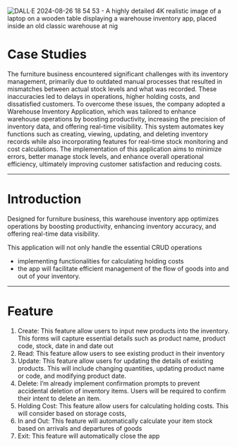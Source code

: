 ![DALL·E 2024-08-26 18 54 53 - A highly detailed 4K realistic image of a laptop on a wooden table displaying a warehouse inventory app, placed inside an old classic warehouse at nig](https://github.com/user-attachments/assets/9cff1198-deb7-49c4-b65d-89c97e4b1e2b)

# Case Studies

The furniture business encountered significant challenges with its inventory management, primarily due to outdated manual processes that resulted in mismatches between actual stock levels and what was recorded. These inaccuracies led to delays in operations, higher holding costs, and dissatisfied customers. To overcome these issues, the company adopted a Warehouse Inventory Application, which was tailored to enhance warehouse operations by boosting productivity, increasing the precision of inventory data, and offering real-time visibility. This system automates key functions such as creating, viewing, updating, and deleting inventory records while also incorporating features for real-time stock monitoring and cost calculations. The implementation of this application aims to minimize errors, better manage stock levels, and enhance overall operational efficiency, ultimately improving customer satisfaction and reducing costs.

---

# Introduction

Designed for furniture business, this warehouse inventory app optimizes operations by boosting productivity, enhancing inventory accuracy, and offering real-time data visibility.

This application will not only handle the essential CRUD operations

- implementing functionalities for calculating holding costs
- the app will facilitate efficient management of the flow of goods into and out of your inventory.

---

# Feature

1. Create: This feature allow users to input new products into the inventory. This forms will capture essential details such as product name, product code, stock, date in and date out
2. Read: This feature allow users to see existing product in their inventory
3. Update: This feature allow users for updating the details of existing products. This will include changing quantities, updating product name or code, and modifying product date.
4. Delete: I’m already implement confirmation prompts to prevent accidental deletion of inventory items. Users will be required to confirm their intent to delete an item.
5. Holding Cost: This feature allow users for calculating holding costs. This will consider based on storage costs,
6. In and Out: This feature will automatically calculate your item stock based on arrivals and departures of goods
7. Exit: This feature will automatically close the app

